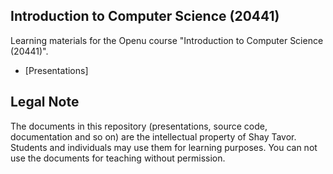 ## Introduction to Computer Science (20441)

Learning materials for the Openu course "Introduction to Computer Science (20441)".

- [Presentations]

## Legal Note
The documents in this repository (presentations, source code, documentation and so on) are the intellectual property of Shay Tavor. Students and individuals may use them for learning purposes. You can not use the documents for teaching without permission.

